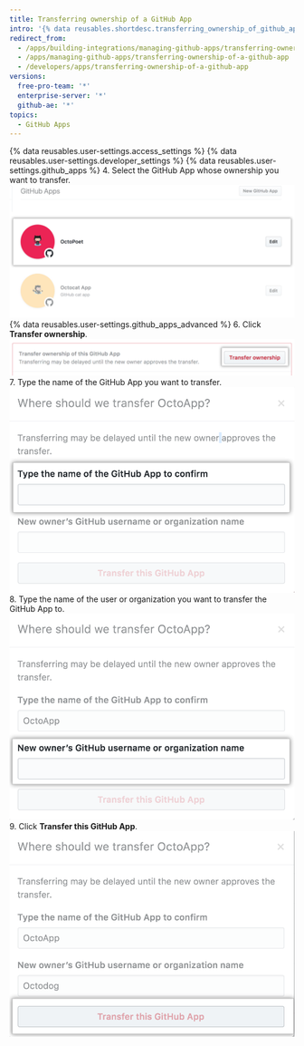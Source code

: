 ```yaml
---
title: Transferring ownership of a GitHub App
intro: '{% data reusables.shortdesc.transferring_ownership_of_github_apps %}'
redirect_from:
  - /apps/building-integrations/managing-github-apps/transferring-ownership-of-a-github-app/
  - /apps/managing-github-apps/transferring-ownership-of-a-github-app
  - /developers/apps/transferring-ownership-of-a-github-app
versions:
  free-pro-team: '*'
  enterprise-server: '*'
  github-ae: '*'
topics:
  - GitHub Apps
---
```

{% data reusables.user-settings.access_settings %}
{% data reusables.user-settings.developer_settings %}
{% data reusables.user-settings.github_apps %}
4. Select the GitHub App whose ownership you want to transfer. ![App selection](/assets/images/github-apps/github_apps_select-app.png)
{% data reusables.user-settings.github_apps_advanced %}
6. Click **Transfer ownership**. ![Button to transfer ownership](/assets/images/github-apps/github_apps_transfer_ownership.png)
7. Type the name of the GitHub App you want to transfer. ![Field to enter the name of the app to transfer](/assets/images/github-apps/github_apps_transfer_app_name.png)
8. Type the name of the user or organization you want to transfer the GitHub App to. ![Field to enter the user or org to transfer to](/assets/images/github-apps/github_apps_transfer_new_owner.png)
9. Click **Transfer this GitHub App**. ![Button to confirm the transfer of a GitHub App](/assets/images/github-apps/github_apps_transfer_integration.png)

